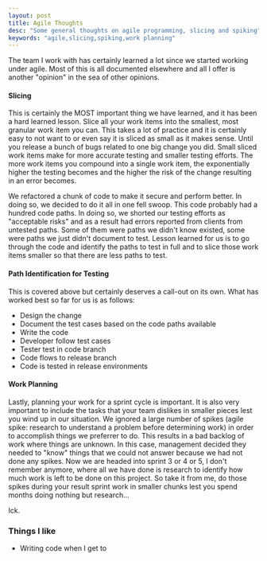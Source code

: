```yaml
---
layout: post
title: Agile Thoughts
desc: "Some general thoughts on agile programming, slicing and spiking"
keywords: "agile,slicing,spiking,work planning"
---
```


The team I work with has certainly learned a lot since we started working under agile.  Most of this is all documented elsewhere and all I offer is another "opinion" in the sea of other opinions.

#### Slicing

This is certainly the MOST important thing we have learned, and it has been a hard learned lesson.  Slice all your work items into the smallest, most granular work item you can.  This takes a lot of practice and it is certainly easy to not want to or even say it is sliced as small as it makes sense.  Until you release a bunch of bugs related to one big change you did.  Small sliced work items make for more accurate testing and smaller testing efforts.  The more work items you compound into a single work item, the exponentially higher the testing becomes and the higher the risk of the change resulting in an error becomes.

We refactored a chunk of code to make it secure and perform better.  In doing so, we decided to do it all in one fell swoop.  This code probably had a hundred code paths.  In doing so, we shorted our testing efforts as "acceptable risks" and as a result had errors reported from clients from untested paths.  Some of them were paths we didn't know existed, some were paths we just didn't document to test.  Lesson learned for us is to go through the code and identify the paths to test in full and to slice those work items smaller so that there are less paths to test.

#### Path Identification for Testing

This is covered above but certainly deserves a call-out on its own.  What has worked best so far for us is as follows:

+ Design the change
+ Document the test cases based on the code paths available
+ Write the code
+ Developer follow test cases
+ Tester test in code branch
+ Code flows to release branch
+ Code is tested in release environments

#### Work Planning

Lastly, planning your work for a sprint cycle is important.  It is also very important to include the tasks that your team dislikes in smaller pieces lest you wind up in our situation.  We ignored a large number of spikes (agile spike: research to understand a problem before determining work) in order to accomplish things we preferrer to do.  This results in a bad backlog of work where things are unknown.  In this case, management decided they needed to "know" things that we could not answer because we had not done any spikes.  Now we are headed into sprint 3 or 4 or 5, I don't remember anymore, where all we have done is research to identify how much work is left to be done on this project.  So take it from me, do those spikes during your result sprint work in smaller chunks lest you spend months doing nothing but research...

Ick.

### Things I like
+ Writing code when I get to